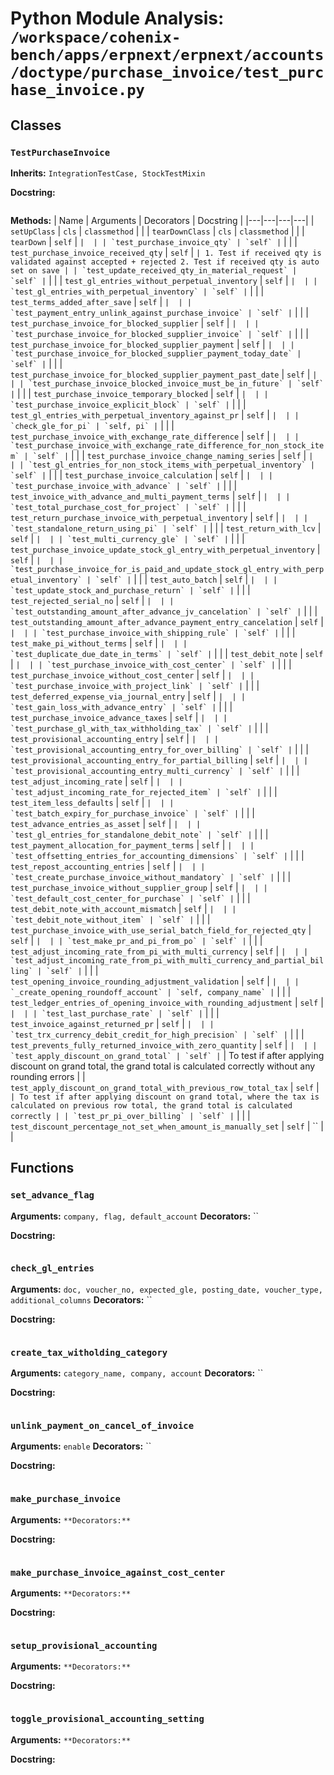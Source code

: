 # Python Module Analysis: `/workspace/cohenix-bench/apps/erpnext/erpnext/accounts/doctype/purchase_invoice/test_purchase_invoice.py`

## Classes

### `TestPurchaseInvoice`
**Inherits:** `IntegrationTestCase, StockTestMixin`


**Docstring:**
```

```

**Methods:**
| Name | Arguments | Decorators | Docstring |
|---|---|---|---|
| `setUpClass` | `cls` | `classmethod` |  |
| `tearDownClass` | `cls` | `classmethod` |  |
| `tearDown` | `self` | `` |  |
| `test_purchase_invoice_qty` | `self` | `` |  |
| `test_purchase_invoice_received_qty` | `self` | `` | 1. Test if received qty is validated against accepted + rejected
2. Test if received qty is auto set on save |
| `test_update_received_qty_in_material_request` | `self` | `` |  |
| `test_gl_entries_without_perpetual_inventory` | `self` | `` |  |
| `test_gl_entries_with_perpetual_inventory` | `self` | `` |  |
| `test_terms_added_after_save` | `self` | `` |  |
| `test_payment_entry_unlink_against_purchase_invoice` | `self` | `` |  |
| `test_purchase_invoice_for_blocked_supplier` | `self` | `` |  |
| `test_purchase_invoice_for_blocked_supplier_invoice` | `self` | `` |  |
| `test_purchase_invoice_for_blocked_supplier_payment` | `self` | `` |  |
| `test_purchase_invoice_for_blocked_supplier_payment_today_date` | `self` | `` |  |
| `test_purchase_invoice_for_blocked_supplier_payment_past_date` | `self` | `` |  |
| `test_purchase_invoice_blocked_invoice_must_be_in_future` | `self` | `` |  |
| `test_purchase_invoice_temporary_blocked` | `self` | `` |  |
| `test_purchase_invoice_explicit_block` | `self` | `` |  |
| `test_gl_entries_with_perpetual_inventory_against_pr` | `self` | `` |  |
| `check_gle_for_pi` | `self, pi` | `` |  |
| `test_purchase_invoice_with_exchange_rate_difference` | `self` | `` |  |
| `test_purchase_invoice_with_exchange_rate_difference_for_non_stock_item` | `self` | `` |  |
| `test_purchase_invoice_change_naming_series` | `self` | `` |  |
| `test_gl_entries_for_non_stock_items_with_perpetual_inventory` | `self` | `` |  |
| `test_purchase_invoice_calculation` | `self` | `` |  |
| `test_purchase_invoice_with_advance` | `self` | `` |  |
| `test_invoice_with_advance_and_multi_payment_terms` | `self` | `` |  |
| `test_total_purchase_cost_for_project` | `self` | `` |  |
| `test_return_purchase_invoice_with_perpetual_inventory` | `self` | `` |  |
| `test_standalone_return_using_pi` | `self` | `` |  |
| `test_return_with_lcv` | `self` | `` |  |
| `test_multi_currency_gle` | `self` | `` |  |
| `test_purchase_invoice_update_stock_gl_entry_with_perpetual_inventory` | `self` | `` |  |
| `test_purchase_invoice_for_is_paid_and_update_stock_gl_entry_with_perpetual_inventory` | `self` | `` |  |
| `test_auto_batch` | `self` | `` |  |
| `test_update_stock_and_purchase_return` | `self` | `` |  |
| `test_rejected_serial_no` | `self` | `` |  |
| `test_outstanding_amount_after_advance_jv_cancelation` | `self` | `` |  |
| `test_outstanding_amount_after_advance_payment_entry_cancelation` | `self` | `` |  |
| `test_purchase_invoice_with_shipping_rule` | `self` | `` |  |
| `test_make_pi_without_terms` | `self` | `` |  |
| `test_duplicate_due_date_in_terms` | `self` | `` |  |
| `test_debit_note` | `self` | `` |  |
| `test_purchase_invoice_with_cost_center` | `self` | `` |  |
| `test_purchase_invoice_without_cost_center` | `self` | `` |  |
| `test_purchase_invoice_with_project_link` | `self` | `` |  |
| `test_deferred_expense_via_journal_entry` | `self` | `` |  |
| `test_gain_loss_with_advance_entry` | `self` | `` |  |
| `test_purchase_invoice_advance_taxes` | `self` | `` |  |
| `test_purchase_gl_with_tax_withholding_tax` | `self` | `` |  |
| `test_provisional_accounting_entry` | `self` | `` |  |
| `test_provisional_accounting_entry_for_over_billing` | `self` | `` |  |
| `test_provisional_accounting_entry_for_partial_billing` | `self` | `` |  |
| `test_provisional_accounting_entry_multi_currency` | `self` | `` |  |
| `test_adjust_incoming_rate` | `self` | `` |  |
| `test_adjust_incoming_rate_for_rejected_item` | `self` | `` |  |
| `test_item_less_defaults` | `self` | `` |  |
| `test_batch_expiry_for_purchase_invoice` | `self` | `` |  |
| `test_advance_entries_as_asset` | `self` | `` |  |
| `test_gl_entries_for_standalone_debit_note` | `self` | `` |  |
| `test_payment_allocation_for_payment_terms` | `self` | `` |  |
| `test_offsetting_entries_for_accounting_dimensions` | `self` | `` |  |
| `test_repost_accounting_entries` | `self` | `` |  |
| `test_create_purchase_invoice_without_mandatory` | `self` | `` |  |
| `test_purchase_invoice_without_supplier_group` | `self` | `` |  |
| `test_default_cost_center_for_purchase` | `self` | `` |  |
| `test_debit_note_with_account_mismatch` | `self` | `` |  |
| `test_debit_note_without_item` | `self` | `` |  |
| `test_purchase_invoice_with_use_serial_batch_field_for_rejected_qty` | `self` | `` |  |
| `test_make_pr_and_pi_from_po` | `self` | `` |  |
| `test_adjust_incoming_rate_from_pi_with_multi_currency` | `self` | `` |  |
| `test_adjust_incoming_rate_from_pi_with_multi_currency_and_partial_billing` | `self` | `` |  |
| `test_opening_invoice_rounding_adjustment_validation` | `self` | `` |  |
| `_create_opening_roundoff_account` | `self, company_name` | `` |  |
| `test_ledger_entries_of_opening_invoice_with_rounding_adjustment` | `self` | `` |  |
| `test_last_purchase_rate` | `self` | `` |  |
| `test_invoice_against_returned_pr` | `self` | `` |  |
| `test_trx_currency_debit_credit_for_high_precision` | `self` | `` |  |
| `test_prevents_fully_returned_invoice_with_zero_quantity` | `self` | `` |  |
| `test_apply_discount_on_grand_total` | `self` | `` | To test if after applying discount on grand total,
the grand total is calculated correctly without any rounding errors |
| `test_apply_discount_on_grand_total_with_previous_row_total_tax` | `self` | `` | To test if after applying discount on grand total,
where the tax is calculated on previous row total, the grand total is calculated correctly |
| `test_pr_pi_over_billing` | `self` | `` |  |
| `test_discount_percentage_not_set_when_amount_is_manually_set` | `self` | `` |  |





## Functions

### `set_advance_flag`
**Arguments:** `company, flag, default_account`
**Decorators:** ``

**Docstring:**
```

```
### `check_gl_entries`
**Arguments:** `doc, voucher_no, expected_gle, posting_date, voucher_type, additional_columns`
**Decorators:** ``

**Docstring:**
```

```
### `create_tax_witholding_category`
**Arguments:** `category_name, company, account`
**Decorators:** ``

**Docstring:**
```

```
### `unlink_payment_on_cancel_of_invoice`
**Arguments:** `enable`
**Decorators:** ``

**Docstring:**
```

```
### `make_purchase_invoice`
**Arguments:** ``
**Decorators:** ``

**Docstring:**
```

```
### `make_purchase_invoice_against_cost_center`
**Arguments:** ``
**Decorators:** ``

**Docstring:**
```

```
### `setup_provisional_accounting`
**Arguments:** ``
**Decorators:** ``

**Docstring:**
```

```
### `toggle_provisional_accounting_setting`
**Arguments:** ``
**Decorators:** ``

**Docstring:**
```

```

